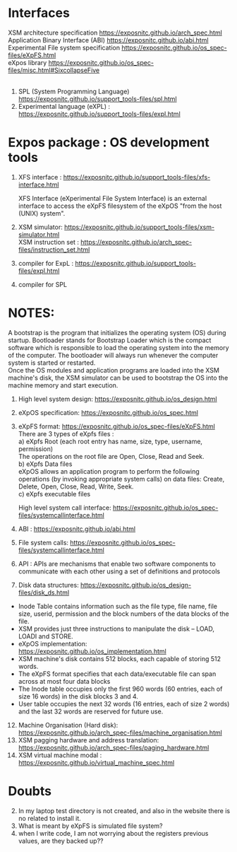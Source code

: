 # Interfaces <br/>
XSM architecture specification	https://exposnitc.github.io/arch_spec.html <br/>
Application Binary Interface (ABI)	https://exposnitc.github.io/abi.html <br/>
Experimental File system specification	https://exposnitc.github.io/os_spec-files/eXpFS.html <br/>
eXpos library	https://exposnitc.github.io/os_spec-files/misc.html#SixcollapseFive <br/>
 <br/>
 1) SPL (System Programming Language) https://exposnitc.github.io/support_tools-files/spl.html <br/>
 2) Experimental language (eXPL) : https://exposnitc.github.io/support_tools-files/expl.html <br/>
#  Expos package : OS development tools <br/>
 1) XFS interface : https://exposnitc.github.io/support_tools-files/xfs-interface.html <br/>

    XFS Interface (eXperimental File System Interface) is an external interface to access the eXpFS filesystem of the eXpOS "from the host (UNIX) system". <br/>
 2) XSM simulator: https://exposnitc.github.io/support_tools-files/xsm-simulator.html <br/>
    XSM instruction set : https://exposnitc.github.io/arch_spec-files/instruction_set.html <br/>
 3) compiler for ExpL : https://exposnitc.github.io/support_tools-files/expl.html <br/>
 4) compiler for SPL <br/>

# NOTES: <br/>
A bootstrap is the program that initializes the operating system (OS) during startup. Bootloader stands for Bootstrap Loader which is the compact software which is responsible to load the operating system into the memory of the computer. The bootloader will always run whenever the computer system is started or restarted. <br/>
Once the OS modules and application programs are loaded into the XSM machine's disk, the XSM simulator can be used to bootstrap the OS into the machine memory and start execution. <br/>
1) High level system design: https://exposnitc.github.io/os_design.html
2) eXpOS specification: https://exposnitc.github.io/os_spec.html
3) eXpFS format: https://exposnitc.github.io/os_spec-files/eXpFS.html <br/>
   There are 3 types of eXpfs files : <br/>
   a) eXpfs Root (each root entry has name, size, type, username, permission) <br/>
           The operations on the root file are Open, Close, Read and Seek. <br/>
   b) eXpfs Data files <br/>
   eXpOS allows an application program to perform the following operations (by invoking appropriate system calls) on data files: Create, Delete, Open, Close, Read, Write, Seek. <br/>
   c) eXpfs executable files <br/>

   High level system call interface: https://exposnitc.github.io/os_spec-files/systemcallinterface.html <br/>
6) ABI : https://exposnitc.github.io/abi.html <br/>
7) File system calls: https://exposnitc.github.io/os_spec-files/systemcallinterface.html <br/>
8) API : APIs are mechanisms that enable two software components to communicate with each other using a set of definitions and protocols <br/>
9) Disk data structures: https://exposnitc.github.io/os_design-files/disk_ds.html <br/>
* Inode Table contains information such as the file type, file name, file size, userid, permission and the block numbers of the data blocks of the file. <br/>
* XSM provides just three instructions to manipulate the disk – LOAD, LOADI and STORE. <br/>
* eXpOS implementation: https://exposnitc.github.io/os_implementation.html <br/>
* XSM machine's disk contains 512 blocks, each capable of storing 512 words. <br/>
* The eXpFS format specifies that each data/executable file can span across at most four data blocks <br/>
* The Inode table occupies only the first 960 words (60 entries, each of size 16 words) in the disk blocks 3 and 4.
* User table occupies the next 32 words (16 entries, each of size 2 words) and the last 32 words are reserved for future use. <br/>
12) Machine Organisation (Hard disk): https://exposnitc.github.io/arch_spec-files/machine_organisation.html <br/>
13) XSM pagging hardware and address translation: https://exposnitc.github.io/arch_spec-files/paging_hardware.html <br>
14) XSM virtual machine modal : https://exposnitc.github.io/virtual_machine_spec.html <br/>

# Doubts <br/>
2) In my laptop test directory is not created, and also in the website there is no related to install it.
3) What is meant by eXpFS is simulated file system?
4) when I write code, I am not worrying about the registers previous values, are they backed up??
